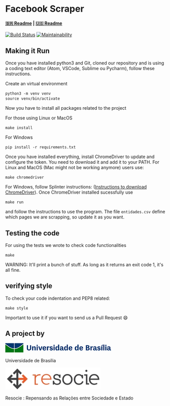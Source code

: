 # Facebook Scraper 

#### [:brazil: Readme](../../../README.md) | [:us: Readme](./README.md)

[![Build Status](https://travis-ci.org/unb-cic-esw/facebook-page-post-scraper.svg?branch=master)](https://travis-ci.org/unb-cic-esw/facebook-page-post-scraper)
[![Maintainability](https://api.codeclimate.com/v1/badges/6d78fb4221b49847ca9c/maintainability)](https://codeclimate.com/github/unb-cic-esw/facebook-page-post-scraper/maintainability)

## Making it Run

Once you have installed python3 and Git, cloned our repository and is using
a coding text editor (Atom, VSCode, Sublime ou Pycharm), follow these instructions.

Create an virtual environment

```
python3 -m venv venv
source venv/bin/activate
```

Now you have to install all packages related to the project

For those using Linux or MacOS
```
make install
```

For Windows

```
pip install -r requirements.txt
```

Once you have installed everything, install ChromeDriver to update and 
configure the token. You need to download it and add it to your PATH.
For Linux and MacOS (Mac might not be working anymore) users use:

```
make chromedriver
```

For Windows, follow Splinter instructions:
([Instructions to download ChromeDriver](https://splinter.readthedocs.io/en/latest/drivers/chrome.html)).
Once ChromeDriver installed sucessfully use

```
make run
```

and follow the instructions to use the program. The file `entidades.csv` define
which pages we are scrapping, so update it as you want.

## Testing the code

For using the tests we wrote to check code functionalities

```
make
```

WARNING: It'll print a bunch of stuff. As long as it returns an exit code 1, it's all fine.

## verifying style

To check your code indentation and PEP8 related:

```
make style
```

Important to use it if you want to send us a Pull Request :smile:

## A project by


[![alt text][unb]](https://www.unb.br/)

[unb]:../../Images/logo_unb.png

Universidade de Brasília


[![alt text][resocie]](https://www.resocie.org/)

[resocie]:../../Images/resocie.jpg

Resocie : Repensando as Relações entre Sociedade e Estado



